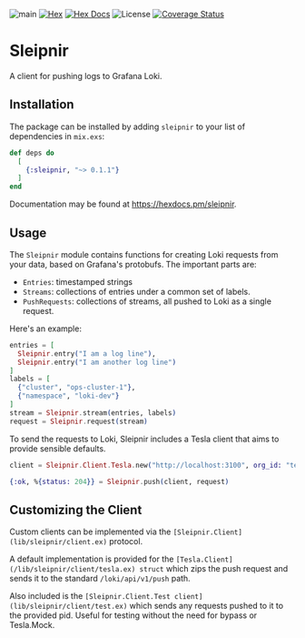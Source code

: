![main](https://github.com/akasprzok/sleipnir/actions/workflows/main.yml/badge.svg?branch=main)
[![Hex](https://img.shields.io/hexpm/v/sleipnir.svg)](https://hex.pm/packages/sleipnir/)
[![Hex Docs](https://img.shields.io/badge/hex-docs-informational.svg)](https://hexdocs.pm/sleipnir/)
![License](https://img.shields.io/hexpm/l/sleipnir)
[![Coverage Status](https://coveralls.io/repos/github/akasprzok/sleipnir/badge.svg?branch=main)](https://coveralls.io/github/akasprzok/sleipnir?branch=main)

# Sleipnir

A client for pushing logs to Grafana Loki.

## Installation

The package can be installed
by adding `sleipnir` to your list of dependencies in `mix.exs`:

```elixir
def deps do
  [
    {:sleipnir, "~> 0.1.1"}
  ]
end
```

Documentation may be found at <https://hexdocs.pm/sleipnir>.

## Usage

The `Sleipnir` module contains functions for creating Loki requests from your data, based on Grafana's protobufs. The important parts are:

* `Entries`: timestamped strings
* `Streams`: collections of entries under a common set of labels.
* `PushRequests`: collections of streams, all pushed to Loki as a single request.

Here's an example:

```elixir
entries = [
  Sleipnir.entry("I am a log line"),
  Sleipnir.entry("I am another log line")
]
labels = [
  {"cluster", "ops-cluster-1"},
  {"namespace", "loki-dev"}
]
stream = Sleipnir.stream(entries, labels)
request = Sleipnir.request(stream)
```

To send the requests to Loki, Sleipnir includes a Tesla client that aims to provide sensible defaults.

```elixir
client = Sleipnir.Client.Tesla.new("http://localhost:3100", org_id: "tenant1")

{:ok, %{status: 204}} = Sleipnir.push(client, request)
```

## Customizing the Client

Custom clients can be implemented via the `[Sleipnir.Client](lib/sleipnir/client.ex)` protocol.

A default implementation is provided for the `[Tesla.Client](/lib/sleipnir/client/tesla.ex) struct` which zips the push request and sends it to the standard `/loki/api/v1/push` path.

Also included is the `[Sleipnir.Client.Test client](lib/sleipnir/client/test.ex)` which sends any requests pushed to it to the provided pid. Useful for testing without the need for bypass or Tesla.Mock.